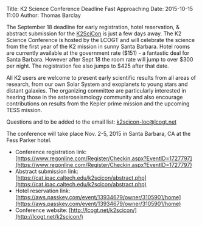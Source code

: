 Title: K2 Science Conference Deadline Fast Approaching
Date: 2015-10-15 11:00
Author: Thomas Barclay

The September 18 deadline for early registration, hotel reservation, & abstract submission for the [K2SciCon](http://lcogt.net/k2scicon/) is just a few days away.
The K2 Science Conference is hosted by the LCOGT and will celebrate the science from the first year of the K2 mission in sunny Santa Barbara. Hotel rooms are currently available at the government rate ($151) - a fantastic deal for Santa Barbara. However after Sept 18 the room rate will jump to over $300 per night. The registration fee also jumps to $425 after that date.

All K2 users are welcome to present early scientific results from all areas of research, from our own Solar System and exoplanets to young stars and distant galaxies. The organizing committee are particularly interested in hearing those in the asteroseismology community and also encourage contributions on results from the Kepler prime mission and the upcoming TESS mission. 

Questions and to be added to the email list: [k2scicon-loc@lcogt.net](mailto:k2scicon-loc@lcogt.net)

The conference will take place Nov. 2-5, 2015 in Santa Barbara, CA at the Fess Parker hotel.

* Conference registration link: [https://www.regonline.com/Register/Checkin.aspx?EventID=1727797](https://www.regonline.com/Register/Checkin.aspx?EventID=1727797)
* Abstract submission link: [https://cat.ipac.caltech.edu/k2scicon/abstract.php](https://cat.ipac.caltech.edu/k2scicon/abstract.php)
* Hotel reservation link: [https://aws.passkey.com/event/13934679/owner/3105901/home](https://aws.passkey.com/event/13934679/owner/3105901/home)
* Conference website: [http://lcogt.net/k2scicon/](http://lcogt.net/k2scicon/)



